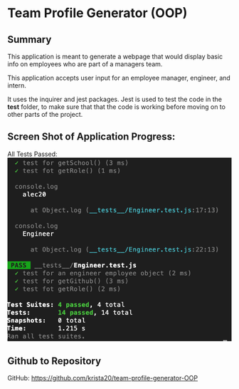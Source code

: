 # Team Profile Generator (OOP)

## Summary

This application is meant to generate a webpage that would display basic info on employees who are part of a managers team.

This application accepts user input for an employee manager, engineer, and intern.

It uses the inquirer and jest packages. Jest is used to test the code in the __test__ folder, to make sure that that the code is working before moving on to other parts of the project.


## Screen Shot of Application Progress:
All Tests Passed:
![image](/src/assets/images/testsPassed.png)

## Github to Repository
GitHub: https://github.com/krista20/team-profile-generator-OOP
